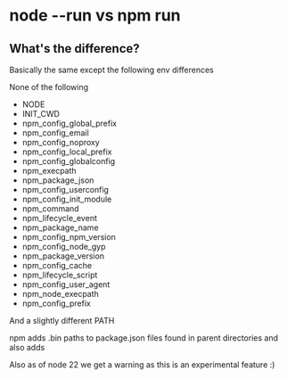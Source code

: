 # node --run vs npm run

## What's the difference?

Basically the same except the following env differences

None of the following

- NODE
- INIT_CWD
- npm_config_global_prefix
- npm_config_email
- npm_config_noproxy
- npm_config_local_prefix
- npm_config_globalconfig
- npm_execpath
- npm_package_json
- npm_config_userconfig
- npm_config_init_module
- npm_command
- npm_lifecycle_event
- npm_package_name
- npm_config_npm_version
- npm_config_node_gyp
- npm_package_version
- npm_config_cache
- npm_lifecycle_script
- npm_config_user_agent
- npm_node_execpath
- npm_config_prefix

And a slightly different PATH

npm adds .bin paths to package.json files found in parent directories and also adds

Also as of node 22 we get a warning as this is an experimental feature :)
